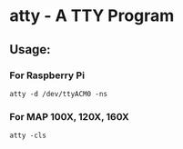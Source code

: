 # atty - A TTY Program

## Usage:
### For Raspberry Pi
```
atty -d /dev/ttyACM0 -ns
```

### For MAP 100X, 120X, 160X
```
atty -cls
```
